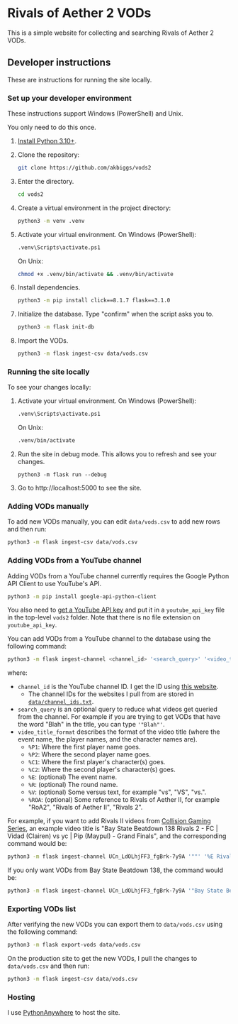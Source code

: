 # Rivals of Aether 2 VODs

This is a simple website for collecting and searching Rivals of Aether 2 VODs.

## Developer instructions

These are instructions for running the site locally.

### Set up your developer environment

These instructions support Windows (PowerShell) and Unix.

You only need to do this once.

1. [Install Python 3.10+](https://www.python.org/downloads/).
2. Clone the repository:

    ```sh
    git clone https://github.com/akbiggs/vods2
    ```

3. Enter the directory.

   ```sh
   cd vods2
   ```

4. Create a virtual environment in the project directory:

    ```sh
    python3 -m venv .venv
    ```

5. Activate your virtual environment. On Windows (PowerShell):

   ```sh
   .venv\Scripts\activate.ps1
   ```

   On Unix:

   ```sh
   chmod +x .venv/bin/activate && .venv/bin/activate
   ```

6. Install dependencies.

   ```sh
   python3 -m pip install click==8.1.7 flask==3.1.0
   ```

7. Initialize the database. Type "confirm" when the script asks you to.

   ```sh
   python3 -m flask init-db
   ```

8. Import the VODs.

   ```sh
   python3 -m flask ingest-csv data/vods.csv
   ```

### Running the site locally

To see your changes locally:

1. Activate your virtual environment. On Windows (PowerShell):

   ```sh
   .venv\Scripts\activate.ps1
   ```

   On Unix:

   ```sh
   .venv/bin/activate
   ```

2. Run the site in debug mode. This allows you to refresh and see your changes.

   ```
   python3 -m flask run --debug
   ```

3. Go to http://localhost:5000 to see the site.

### Adding VODs manually

To add new VODs manually, you can edit `data/vods.csv` to add new rows and then
run:

```sh
python3 -m flask ingest-csv data/vods.csv
```

### Adding VODs from a YouTube channel

Adding VODs from a YouTube channel currently requires the Google Python API
Client to use YouTube's API.

```sh
python3 -m pip install google-api-python-client
```

You also need to
[get a YouTube API key](https://developers.google.com/youtube/v3/getting-started)
and put it in a `youtube_api_key` file in the top-level `vods2` folder. Note
that there is no file extension on `youtube_api_key`.

You can add VODs from a YouTube channel to the database using the following
command:

```sh
python3 -m flask ingest-channel <channel_id> '<search_query>' '<video_title_format>'
```

where:

- `channel_id` is the YouTube channel ID. I get the ID using [this website](https://www.streamweasels.com/%20tools/youtube-channel-id-and-%20user-id-convertor/).
  - The channel IDs for the websites I pull from are stored in [`data/channel_ids.txt`](https://github.com/akbiggs/vods2/blob/main/data/channel_ids.txt).
- `search_query` is an optional query to reduce what videos get queried from the channel. For example if you are trying to get VODs that have the word "Blah" in the title, you can type `'"Blah"'`.
- `video_title_format` describes the format of the video title (where the event name, the player names, and the character names are).
  - `%P1`: Where the first player name goes.
  - `%P2`: Where the second player name goes.
  - `%C1`: Where the first player's character(s) goes.
  - `%C2`: Where the second player's character(s) goes.
  - `%E`: (optional) The event name.
  - `%R`: (optional) The round name.
  - `%V`: (optional) Some versus text, for example "vs", "VS", "vs.".
  - `%ROA`: (optional) Some reference to Rivals of Aether II, for example "RoA2", "Rivals of Aether II", "Rivals 2".

For example, if you want to add Rivals II videos from [Collision Gaming Series](https://www.youtube.com/@CollisionSeries), an example video title is "Bay State Beatdown 138 Rivals 2 - FC | Vidad (Clairen) vs yc | Pip (Maypul) - Grand Finals", and the corresponding command would be:

```sh
python3 -m flask ingest-channel UCn_LdOLhjFF3_fgBrk-7y9A '""' '%E Rivals 2 - %P1 (%C1) %V %P2 (%C2) - %R'
```

If you only want VODs from Bay State Beatdown 138, the command would be:

```sh
python3 -m flask ingest-channel UCn_LdOLhjFF3_fgBrk-7y9A '"Bay State Beatdown 138"' '%E Rivals 2 - %P1 (%C1) %V %P2 (%C2) - %R'
```

### Exporting VODs list

After verifying the new VODs you can export them to `data/vods.csv` using the
following command:

```sh
python3 -m flask export-vods data/vods.csv
```

On the production site to get the new VODs, I pull the changes to
`data/vods.csv` and then run:

```sh
python3 -m flask ingest-csv data/vods.csv
```

### Hosting

I use [PythonAnywhere](https://www.pythonanywhere.com) to host the site.